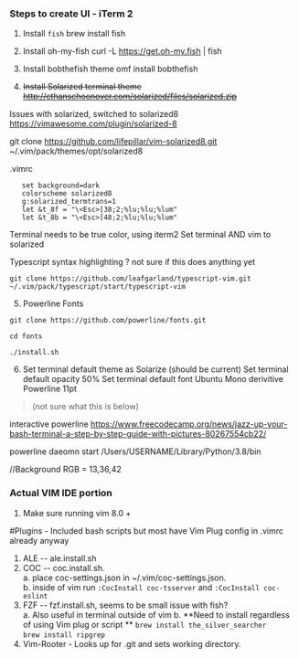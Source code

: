 ### Steps to create UI - iTerm 2

1. Install `fish`
  brew install fish
  
2. Install oh-my-fish
  curl -L https://get.oh-my.fish | fish
 
3. Install bobthefish theme
  omf install bobthefish
  
4. ~~Install Solarized terminal theme~~
  ~~http://ethanschoonover.com/solarized/files/solarized.zip~~
  
  Issues with solarized, switched to solarized8 
  https://vimawesome.com/plugin/solarized-8
  
  git clone https://github.com/lifepillar/vim-solarized8.git ~/.vim/pack/themes/opt/solarized8
  
  
 .vimrc
```   
   set background=dark
   colorscheme solarized8
   g:solarized_termtrans=1
   let &t_8f = "\<Esc>[38;2;%lu;%lu;%lum"
   let &t_8b = "\<Esc>[48;2;%lu;%lu;%lum"
 ```
  
  Terminal needs to be true color, using iterm2
  Set terminal AND vim to solarized
  
Typescript syntax highlighting ? not sure if this does anything yet

`git clone https://github.com/leafgarland/typescript-vim.git ~/.vim/pack/typescript/start/typescript-vim`

5. Powerline Fonts
  
  `git clone https://github.com/powerline/fonts.git`
  
  `cd fonts`
  
  `./install.sh`
  
6. Set terminal default theme as Solarize (should be current)
   Set terminal default opacity 50%
   Set terminal default font Ubuntu Mono derivitive Powerline 11pt
   
   
 > (not sure what this is below)  
 
interactive powerline https://www.freecodecamp.org/news/jazz-up-your-bash-terminal-a-step-by-step-guide-with-pictures-80267554cb22/

powerline daeomn start /Users/USERNAME/Library/Python/3.8/bin

//Background RGB = 13,36,42

### Actual VIM IDE portion

1. Make sure running vim 8.0 + 

#Plugins - Included bash scripts but most have Vim Plug config in .vimrc already anyway 
  1. ALE -- ale.install.sh
  2. COC -- coc.install.sh.  
    a. place coc-settings.json in ~/.vim/coc-settings.json.  
    b. inside of vim run `:CocInstall coc-tsserver` and `:CocInstall coc-eslint`
  3. FZF -- fzf.install.sh, seems to be small issue with fish?   
    a. Also useful in terminal outside of vim
    b. **Need to install regardless of using Vim plug or script **
        `brew install the_silver_searcher`   
        `brew install ripgrep`   
  4. Vim-Rooter - Looks up for .git and sets working directory.

